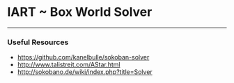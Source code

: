 #	IART ~ Box World Solver

---

### Useful Resources

- https://github.com/kanelbulle/sokoban-solver
- http://www.talistreit.com/AStar.html
- http://sokobano.de/wiki/index.php?title=Solver